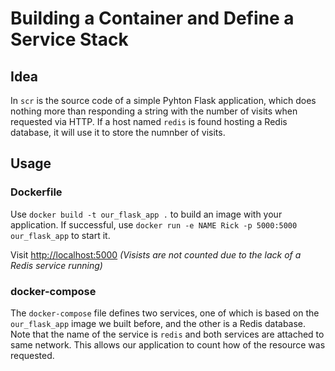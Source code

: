 # Building a Container and Define a Service Stack

## Idea

In `scr` is the source code of a simple Pyhton Flask application, which does nothing more than responding a string with the number of visits when requested via HTTP. If a host named `redis` is found hosting a Redis database, it will use it to store the numnber of visits.

## Usage

### Dockerfile

Use `docker build -t our_flask_app .` to build an image with your application.
If successful, use `docker run -e NAME Rick -p 5000:5000 our_flask_app` to start it.

Visit <http://localhost:5000> *(Visists are not counted due to the lack of a Redis service running)*

### docker-compose

The `docker-compose` file defines two services, one of which is based on the `our_flask_app` image we built before, and the other is a Redis database. Note that the name of the service is `redis` and both services are attached to same network. This allows our application to count how of the resource was requested.


